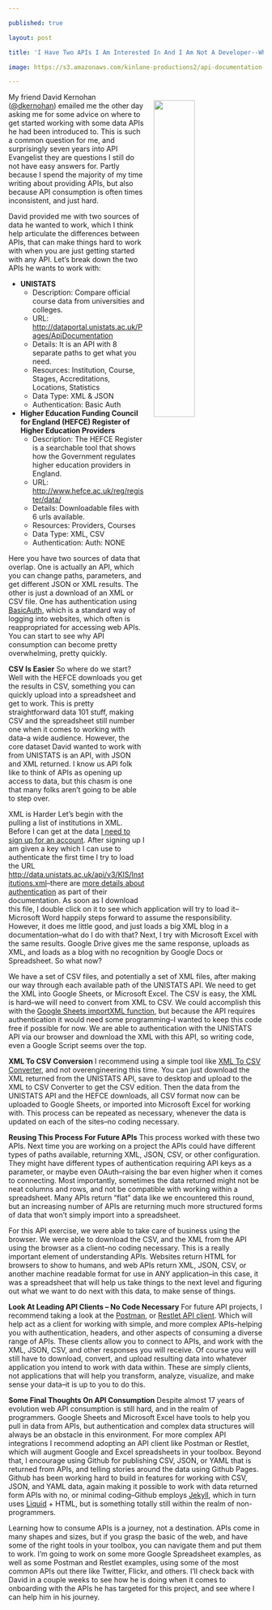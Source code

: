 ---
published: true
layout: post
title: 'I Have Two APIs I Am Interested In And I Am Not A Developer--What Do I Do?'
image: https://s3.amazonaws.com/kinlane-productions2/api-documentation-unistats.png
---

<p><img src="https://s3.amazonaws.com/kinlane-productions2/api-documentation-unistats.png" align="right" width="40%" style="padding: 15px;" />
<p>My friend David Kernohan (<a href="https://twitter.com/dkernohan">@dkernohan</a>) emailed me the other day asking me for some advice on where to get started working with some data APIs he had been introduced to. This is such a common question for me, and surprisingly seven years into API Evangelist they are questions I still do not have easy answers for. Partly because I spend the majority of my time writing about providing APIs, but also because API consumption is often times inconsistent, and just hard.

<p>David provided me with two sources of data he wanted to work, which I think help articulate the differences between APIs, that can make things hard to work with when you are just getting started with any API. Let’s break down the two APIs he wants to work with:

<ul>
  <li><strong>UNISTATS</strong>
    <ul>
      <li>Description: Compare official course data from universities and colleges.</li>
      <li>URL: <a href="http://dataportal.unistats.ac.uk/Pages/ApiDocumentation">http://dataportal.unistats.ac.uk/Pages/ApiDocumentation </a></li>
      <li>Details: It is an API with 8 separate paths to get what you need.</li>
      <li>Resources: Institution, Course, Stages, Accreditations, Locations, Statistics</li>
      <li>Data Type: XML &amp; JSON</li>
      <li>Authentication: Basic Auth</li>
    </ul>
  </li>
  <li><strong>Higher Education Funding Council for England (HEFCE) Register of Higher Education Providers</strong>
    <ul>
      <li>Description: The HEFCE Register is a searchable tool that shows how the Government regulates higher education providers in England.</li>
      <li>URL: <a href="http://www.hefce.ac.uk/reg/register/data/">http://www.hefce.ac.uk/reg/register/data/</a></li>
      <li>Details: Downloadable files with 6 urls available.</li>
      <li>Resources: Providers, Courses</li>
      <li>Data Type: XML, CSV</li>
      <li>Authentication: Auth: NONE</li>
    </ul>
  </li>
</ul>

<p>Here you have two sources of data that overlap. One is actually an API, which you can change paths, parameters, and get different JSON or XML results. The other is just a download of an XML or CSV file. One has authentication using <a href="https://en.wikipedia.org/wiki/Basic_access_authentication">BasicAuth</a>, which is a standard way of logging into websites, which often is reappropriated for accessing web APIs. You can start to see why API consumption can become pretty overwhelming, pretty quickly.

<p><strong>CSV Is Easier</strong>
So where do we start? Well with the HEFCE downloads you get the results in CSV, something you can quickly upload into a spreadsheet and get to work. This is pretty straightforward data 101 stuff, making CSV and the spreadsheet still number one when it comes to working with data–a wide audience. However, the core dataset David wanted to work with from UNISTATS is an API, with JSON and XML returned. I know us API folk like to think of APIs as opening up access to data, but this chasm is one that many folks aren’t going to be able to step over.

<p>XML is Harder
Let’s begin with the pulling a list of institutions in XML. Before I can get at the data <a href="http://dataportal.unistats.ac.uk/Account/Register">I need to sign up for an account</a>. After signing up I am given a key which I can use to authenticate the first time I try to load the URL <a href="http://data.unistats.ac.uk/api/v3/KIS/Institutions.xml">http://data.unistats.ac.uk/api/v3/KIS/Institutions.xml</a>–there are <a href="http://dataportal.unistats.ac.uk/Pages/ApiAuthentication">more details about authentication</a> as part of their documentation. As soon as I download this file, I double click on it to see which application will try to load it–Microsoft Word happily steps forward to assume the responsibility. However, it does me little good, and just loads a big XML blog in a documentation–what do I do with that? Next, I try with Microsoft Excel with the same results. Google Drive gives me the same response, uploads as XML, and loads as a blog with no recognition by Google Docs or Spreadsheet. So what now?

<p>We have a set of CSV files, and potentially a set of XML files, after making our way through each available path of the UNISTATS API. We need to get the XML into Google Sheets, or Microsoft Excel. The CSV is easy, the XML is hard–we will need to convert from XML to CSV. We could accomplish this with the <a href="https://support.google.com/docs/answer/3093342?hl=en">Google Sheets importXML function</a>, but because the API requires authentication it would need some programming–I wanted to keep this code free if possible for now. We are able to authentication with the UNISTATS API via our browser and download the XML with this API, so writing code, even a Google Script seems over the top.

<p><strong>XML To CSV Conversion</strong>
I recommend using a simple tool like <a href="http://www.convertcsv.com/xml-to-csv.htm">XML To CSV Converter</a>, and not overengineering this time. You can just download the XML returned from the UNISTATS API, save to desktop and upload to the XML to CSV Converter to get the CSV edition. Then the data from the UNISTATS API and the HEFCE downloads, all CSV format now can be uploaded to Google Sheets, or imported into Microsoft Excel for working with. This process can be repeated as necessary, whenever the data is updated on each of the sites–no coding necessary.

<p><strong>Reusing This Process For Future APIs</strong>
This process worked with these two APIs. Next time you are working on a project the APIs could have different types of paths available, returning XML, JSON, CSV, or other configuration. They might have different types of authentication requiring API keys as a parameter, or maybe even OAuth–raising the bar even higher when it comes to connecting. Most importantly, sometimes the data returned might not be neat columns and rows, and not be compatible with working within a spreadsheet. Many APIs return “flat” data like we encountered this round, but an increasing number of APIs are returning much more structured forms of data that won’t simply import into a spreadsheet.

<p>For this API exercise, we were able to take care of business using the browser. We were able to download the CSV, and the XML from the API using the browser as a client–no coding necessary. This is a really important element of understanding APIs. Websites return HTML for browsers to show to humans, and web APIs return XML, JSON, CSV, or another machine readable format for use in ANY application–in this case, it was a spreadsheet that will help us take things to the next level and figuring out what we want to do next with this data, to make sense of things.

<p><strong>Look At Leading API Clients – No Code Necessary</strong>
For future API projects, I recommend taking a look at the <a href="https://www.postman.com/">Postman</a>, or <a href="https://restlet.com/modules/client/">Restlet API client</a>. Which will help act as a client for working with simple, and more complex APIs–helping you with authentication, headers, and other aspects of consuming a diverse range of APIs. These clients allow you to connect to APIs, and work with the XML, JSON, CSV, and other responses you will receive. Of course you will still have to download, convert, and upload resulting data into whatever application you intend to work with data within. These are simply clients, not applications that will help you transform, analyze, visualize, and make sense your data–it is up to you to do this.

<p><strong>Some Final Thoughts On API Consumption</strong>
Despite almost 17 years of evolution web API consumption is still hard, and in the realm of programmers. Google Sheets and Microsoft Excel have tools to help you pull in data from APIs, but authentication and complex data structures will always be an obstacle in this environment. For more complex API integrations I recommend adopting an API client like Postman or Restlet, which will augment Google and Excel spreadsheets in your toolbox. Beyond that, I encourage using Github for publishing CSV, JSON, or YAML that is returned from APIs, and telling stories around the data using Github Pages. Github has been working hard to build in features for working with CSV, JSON, and YAML data, again making it possible to work with data returned form APIs with no, or minimal coding–Github employs <a href="https://jekyllrb.com/">Jekyll</a>, which in turn uses <a href="https://help.shopify.com/themes/liquid/filters/string-filters">Liquid</a> + HTML, but is something totally still within the realm of non-programmers.

<p>Learning how to consume APIs is a journey, not a destination. APIs come in many shapes and sizes, but if you grasp the basic of the web, and have some of the right tools in your toolbox, you can navigate them and put them to work. I’m going to work on some more Google Spreadsheet examples, as well as some Postman and Restlet examples, using some of the most common APIs out there like Twitter, Flickr, and others. I’ll check back with David in a couple weeks to see how he is doing when it comes to onboarding with the APIs he has targeted for this project, and see where I can help him in his journey.


